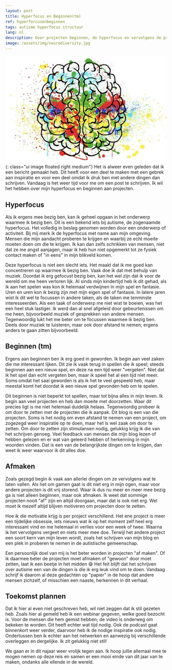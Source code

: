 ```yaml
---
layout: post
title: Hyperfocus en Beginnen(tm)
ref: hyperforcusenbeginnen
tags: autisme hyperfocus structuur
lang: nl
description: Over projecten beginnen, de hyperfocus en vervolgens de projecten afmaken. Iets waar ik altijd al moeite mee heb gehad.
image: /assets/img/neurodiversity.jpg
---
```

![Een neurodivers brein](/assets/img/neurodiversity.jpg){: class="ui image floated right medium"}
Het is alweer even geleden dat ik een bericht gemaakt heb. Dit heeft voor een deel te maken met een gebrek aan inspiratie en voor een deel omdat ik druk ben met andere dingen dan schrijven. Vandaag is het weer tijd voor me om een post te schrijven. Ik wil het hebben over mijn hyperfocus en beginnen aan projecten.

## Hyperfocus

Als ik ergens mee bezig ben, kan ik geheel opgaan in het onderwerp waarmee ik bezig ben. Dit is een bekend iets bij autisme, de zogenaamde hyperfocus. Het volledig in beslag genomen worden door een onderwerp of activiteit. Bij mij merk ik de hyperfocus met name aan mijn omgeving. Mensen die mijn aandacht proberen te krijgen en waarbij ze echt moeite moeten doen om die te krijgen. Ik kan dan zelfs schrikken van mensen, niet dat ze me angst aanjagen, maar ik heb hun niet opgemerkt tot ze fysiek contact maken of "in eens" in mijn blikveld komen.

Deze hyperfocus is niet een slecht iets. Het maakt dat ik me goed kan concentreren op waarmee ik bezig ben. Vaak doe ik dat met behulp van muziek. Doordat ik erg gefocust bezig ben, kan het wel zijn dat ik voor de wereld om me heen verloren lijk. Al sinds mijn kindertijd heb ik dit gehad, als ik aan het spelen was kon ik helemaal verdwijnen in mijn spel en fantasie. Uren en uren kon ik bezig zijn met mijn eigen spel of fantasie. In latere jaren wist ik dit wel te focussen in andere taken, als de taken me tenminste interesseerden. Als een taak of onderwerp me niet wist te boeien, was het een heel stuk lastiger. Ik werd dan al snel afgeleid door gebeurtenissen om me heen, bijvoorbeeld muziek of gesprekken van andere mensen. Tegenwoordig lukt het me beter om te focussen waarmee ik bezig ben. Deels door muziek te luisteren, maar ook door afstand te nemen; ergens anders te gaan zitten bijvoorbeeld.

## Beginnen (tm)

Ergens aan beginnen ben ik erg goed in geworden. Ik begin aan veel zaken die me interessant lijken. Dit zie ik vaak terug in spellen die ik speel; steeds beginnen aan een nieuw spel, en deze na een tijd weer "vergeten". Niet dat ik het spel dan echt vergeten ben, maar ik speel het al een tijd niet meer. Soms omdat het saai geworden is als ik het te veel gespeeld heb, maar meestal komt het doordat ik een nieuw spel gevonden heb om te spelen.

Dit beginnen is niet beperkt tot spellen, maar tot bijna alles in mijn leven. Ik begin aan veel projecten en heb dan moeite met doorzetten. Waar dit precies ligt is me niet helemaal duidelijk helaas. Tegenwoordig probeer ik om door te zetten met de projecten die ik aanpak. Dit blog is een van die projecten. Soms is het nodig om even afstand te nemen van een project, om zogezegd weer inspiratie op te doen, maar het is wel zaak om door te zetten. Om door te zetten zijn stimulansen nodig, gelukkig krijg ik die van het schrijven genoeg. Veel feedback van mensen die mijn blog lezen of hebben gelezen en er wat van geleerd hebben of herkenning in mijn woorden vinden. Dat is een van de belangrijkste dingen om te krijgen, dan weet ik weer waarvoor ik dit alles doe.

## Afmaken

Zoals gezegd begin ik vaak aan allerlei dingen om ze vervolgens wat te laten vallen. Als het om gamen gaat is dit niet erg in mijn ogen, maar voor andere projecten is dit vrij storend. Waar ik dus nu meer en meer mee bezig ga is niet alleen beginnen, maar ook afmaken. Ik weet dat sommige projecten nooit "af" zijn en altijd doorgaan, maar dat is ook niet erg. Wel moet ik mezelf altijd blijven motiveren om projecten door te zetten.

Hoe ik die motivatie krijg is per project verschillend. Het ene project is meer een tijdelijke obsessie, iets nieuws wat ik op het moment zelf heel erg interessant vind en me helemaal in verlies voor een week of twee. Waarna ik het vervolgens vergeet en niets meer mee doe. Terwijl het andere project een soort kern van mijn leven wordt, zoals het schrijven van mijn blog en een plek in proberen te nemen in de autistische gemeenschap.

Een persoonlijk doel van mij is het beter worden in projecten "af maken". Of ik daarmee beter de projecten moet afmaken of "gewoon" door moet zetten, laat ik een beetje in het midden :smile: Het feit blijft dat het schrijven over autisme een van de dingen is die ik erg leuk vind om te doen. Vandaag schrijf ik daarom al deze gedachten op "papier" in de hoop dat andere mensen zichzelf, of misschien een naaste, herkennen in dit verhaal.

## Toekomst plannen

Dat ik hier al even niet geschreven heb, wil niet zeggen dat ik stil gezeten heb. Zoals hier al gemeld heb ik een webinar gegeven, welke goed bezocht is. Voor de mensen die hem gemist hebben; de video is onderweg om bekeken te worden. Dit heeft echter wat tijd nodig. Ook de podcast gaat binnenkort weer verder, daarvoor heb ik de nodige inspiratie ook nodig. Ondertussen ben ik echter aan het netwerken en aanwezig bij verschillende overleggen en dergelijke. Ik zit gelukkig niet stil!

We gaan er in dit najaar weer vrolijk tegen aan. Ik hoop jullie allemaal mee te mogen nemen op deze reis en samen er een mooi einde van dit jaar van te maken, ondanks alle ellende in de wereld.
